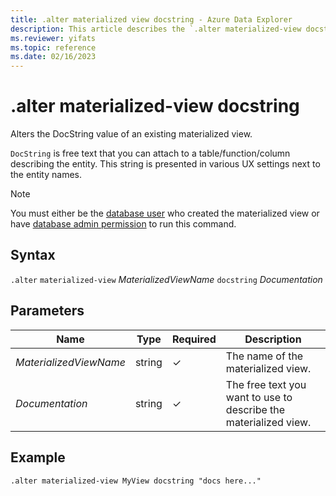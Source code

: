 ```yaml
---
title: .alter materialized view docstring - Azure Data Explorer
description: This article describes the `.alter materialized-view docstring` command in Azure Data Explorer.
ms.reviewer: yifats
ms.topic: reference
ms.date: 02/16/2023
---
```

# .alter materialized-view docstring

Alters the DocString value of an existing materialized view.

`DocString` is free text that you can attach to a table/function/column describing the entity. This string is presented in various UX settings next to the entity names.

> [!NOTE]
> You must either be the [database user](../access-control/role-based-access-control.md) who created the materialized view or have [database admin permission](../access-control/role-based-access-control.md) to run this command.

## Syntax

`.alter` `materialized-view` *MaterializedViewName* `docstring` *Documentation*

## Parameters

| Name | Type | Required | Description |
|--|--|--|--|
|*MaterializedViewName*|string|&check;|The name of the materialized view.|
|*Documentation*|string|&check;|The free text you want to use to describe the materialized view.|

## Example

```kusto
.alter materialized-view MyView docstring "docs here..."
```
